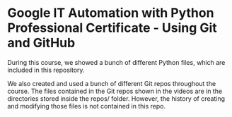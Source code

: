 # Google IT Automation with Python Professional Certificate - Using Git and GitHub

During this course, we showed a bunch of different Python files, which are
included in this repository.

We also created and used a bunch of different Git repos throughout the course.
The files contained in the Git repos shown in the videos are in the directories
stored inside the repos/ folder. However, the history of creating and modifying
those files is not contained in this repo.

